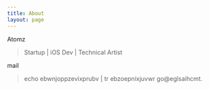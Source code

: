 ```yaml
---
title: About
layout: page
---
```


Atomz

> Startup | iOS Dev | Technical Artist

mail 

> echo ebwnjoppzevixprubv | tr ebzoepnixjuvwr go@eglsaihcmt.
